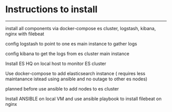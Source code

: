 # Instructions to install 
------------------------------------------------------------------------------------------------------------
install all components via docker-compose es cluster, logstash, kibana, nginx with filebeat

config logstash to point to one es main  instance to gather logs

config kibana to get the logs from es cluster main instance

Install ES HQ on local host to monitor ES cluster

Use docker-compose to add elasticsearch instance ( requires less maintanance istead using ansible and no outage to other es nodes)

 planned before use ansible to add nodes to es cluster

Install ANSIBLE  on local VM and use ansible playbook to install filebeat on nginx

